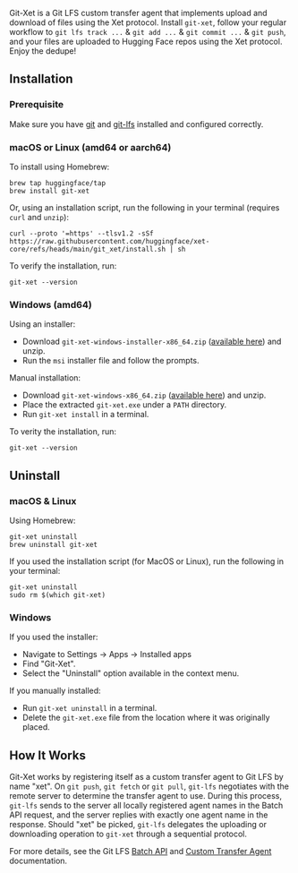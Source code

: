 Git-Xet is a Git LFS custom transfer agent that implements upload and download of files using the Xet protocol. Install `git-xet`, follow your regular workflow to `git lfs track ...` & `git add ...` & `git commit ...` & `git push`, and your files are uploaded to Hugging Face repos using the Xet protocol. Enjoy the dedupe!

## Installation
### Prerequisite
Make sure you have [git](https://git-scm.com/downloads) and [git-lfs](https://git-lfs.com/) installed and configured correctly.
### macOS or Linux (amd64 or aarch64)
 To install using Homebrew:
   ```
   brew tap huggingface/tap
   brew install git-xet
   ```
 Or, using an installation script, run the following in your terminal (requires `curl` and `unzip`):
   ```
   curl --proto '=https' --tlsv1.2 -sSf https://raw.githubusercontent.com/huggingface/xet-core/refs/heads/main/git_xet/install.sh | sh
   ```
  To verify the installation, run:
   ```
   git-xet --version
   ```

### Windows (amd64)
 Using an installer: 
 - Download `git-xet-windows-installer-x86_64.zip` ([available here](https://github.com/huggingface/xet-core/releases/download/git-xet-v0.1.0/git-xet-windows-installer-x86_64.zip)) and unzip. 
 - Run the `msi` installer file and follow the prompts.
   
 Manual installation:
 - Download `git-xet-windows-x86_64.zip` ([available here](https://github.com/huggingface/xet-core/releases/download/git-xet-v0.1.0/git-xet-windows-x86_64.zip)) and unzip. 
 - Place the extracted `git-xet.exe` under a `PATH` directory.
 - Run `git-xet install` in a terminal.

To verity the installation, run:
  ```
  git-xet --version
  ```

## Uninstall
### macOS & Linux
Using Homebrew:
   ```
   git-xet uninstall
   brew uninstall git-xet
   ```
If you used the installation script (for MacOS or Linux), run the following in your terminal:
   ```
   git-xet uninstall
   sudo rm $(which git-xet)
   ```
### Windows
If you used the installer:
-  Navigate to Settings -> Apps -> Installed apps
- Find "Git-Xet".
- Select the "Uninstall" option available in the context menu.

If you manually installed:
- Run `git-xet uninstall` in a terminal. 
- Delete the `git-xet.exe` file from the location where it was originally placed.

## How It Works
Git-Xet works by registering itself as a custom transfer agent to Git LFS by name "xet". On `git push`, `git fetch` or `git pull`, `git-lfs` negotiates with the remote server to determine the transfer agent to use. During this process, `git-lfs` sends to the server all locally registered agent names in the Batch API request, and the server replies with exactly one agent name in the response. Should "xet" be picked, `git-lfs` delegates the uploading or downloading operation to `git-xet` through a sequential protocol.

For more details, see the Git LFS [Batch API](https://github.com/git-lfs/git-lfs/blob/main/docs/api/batch.md) and [Custom Transfer Agent](https://github.com/git-lfs/git-lfs/blob/main/docs/custom-transfers.md) documentation.
